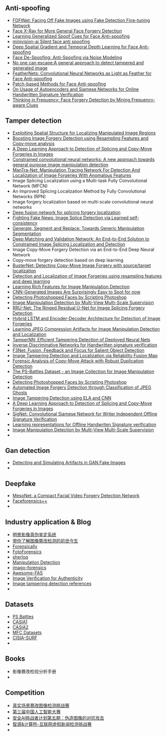 ## Anti-spoofing

- [FDFtNet: Facing Off Fake Images using Fake Detection Fine-tuning Network](https://github.com/cutz-j/FDFtNet)
- [Face X-Ray for More General Face Forgery Detection](https://openaccess.thecvf.com/content_CVPR_2020/papers/Li_Face_X-Ray_for_More_General_Face_Forgery_Detection_CVPR_2020_paper.pdf)
- [Learning Generalized Spoof Cues for Face Anti-spoofing](https://github.com/Podidiving/lgsc-for-fas-pytorch)
- [minivision-ai Silent face anti spoofing](https://github.com/minivision-ai/Silent-Face-Anti-Spoofing)
- [Deep Spatial Gradient and Temporal Depth Learning for Face Anti-spoofing](https://github.com/clks-wzz/FAS-SGTD)
- [Face De-Spoofing: Anti-Spoofing via Noise Modeling](https://github.com/yaojieliu/ECCV2018-FaceDeSpoofing)
- [No one can escape:A general approach to detect tampered and generated image](https://github.com/yuleung/image_forensics)
- [FeatherNets: Convolutional Neural Networks as Light as Feather for Face Anti-spoofing](https://github.com/SoftwareGift/FeatherNets_Face-Anti-spoofing-Attack-Detection-Challenge-CVPR2019)
- [Patch-based Methods for Face Anti-spoofing](https://github.com/SeuTao/CVPR19-Face-Anti-spoofing)
- [On Usage of Autoencoders and Siamese Networks for Online Handwritten Signature Verification](https://github.com/kahrabian/signature_verification)
- [Thinking in Frequency: Face Forgery Detection by Mining Frequency-aware Clues](https://blog.csdn.net/u012193416/article/details/125015835?spm=1001.2014.3001.5501)




## Tamper detection

- [Exploiting Spatial Structure for Localizing Manipulated Image Regions](https://openaccess.thecvf.com/content_ICCV_2017/papers/Bappy_Exploiting_Spatial_Structure_ICCV_2017_paper.pdf,https://github.com/bitmask93/Image_Forgery_Localization)
- [Boosting Image Forgery Detection using Resampling Features and Copy-move analysis](https://arxiv.org/abs/1802.03154)
- [A Deep Learning Approach to Detection of Splicing and Copy-Move Forgeries in Images](https://bv.univ-poitiers.fr/access/content/user/bdiall03/PhD_Image_Forensic_XLIM/Articles/CNN-MF/A%20Deep%20Learning%20Approach%20to%20Detection%20Forgeries%20in%20Images2016.pdf,https://github.com/AllenChennn/image_manipulation_detector)
- [Constrained convolutional neural networks: A new approach towards general purpose image manipulation detection](https://github.com/grasses/Constrained-CNN)
- [ManTra-Net: Manipulation Tracing Network For Detection And Localization of Image Forgeries With Anomalous Features](https://github.com/ISICV/ManTraNet)
- Image Splicing Localization using a Multi-task Fully Convolutional Network (MFCN)
- An Improved Splicing Localization Method by Fully Convolutional Networks (RPN)
- Image forgery localization based on multi-scale convolutional neural networks
- [Deep fusion network for splicing forgery localization](https://openaccess.thecvf.com/content_ECCVW_2018/papers/11130/Liu_Deep_fusion_network_for_splicing_forgery_localization_ECCVW_2018_paper.pdf)
- [Fighting Fake News: Image Splice Detection via Learned self-consistency](https://www2.eecs.berkeley.edu/Pubs/TechRpts/2018/EECS-2018-67.pdf)
- [Generate, Segment and Replace: Towards Generic Manipulation Segmentation](https://arxiv.org/pdf/1811.09729v1)
- [Deep Matching and Validation Network: An End-to-End Solution to Constrained Image Splicing Localization and Detection](https://arxiv.org/pdf/1705.09765.pdf)
- Image Copy-Move Forgery Detection via an End-to-End Deep Neural Network
- Copy-move forgery detection based on deep learning
- [BusterNet: Detecting Copy-Move Image Forgery with source/target localization](https://openaccess.thecvf.com/content_ECCV_2018/papers/Rex_Yue_Wu_BusterNet_Detecting_Copy-Move_ECCV_2018_paper.pdf)
- [Detection and Localization of Image Forgeries using resampling features and deep learning](https://vision.ece.ucsb.edu/sites/vision.ece.ucsb.edu/files/publications/2017_04_cvpr_mediaforensics_workshop.pdf)
- [Learning Rich Features for Image Manipulation Detection](https://paperswithcode.com/paper/learning-rich-features-for-image-manipulation)
- [CNN-Generated Images Are Surprisingly Easy to Spot for now](https://openaccess.thecvf.com/content_CVPR_2020/papers/Wang_CNN-Generated_Images_Are_Surprisingly_Easy_to_Spot..._for_Now_CVPR_2020_paper.pdf)
- [Detecting Photoshopped Faces by Scripting Photoshop](https://paperswithcode.com/paper/detecting-photoshopped-faces-by-scripting)
- [Image Manipulation Detection by Multi-View Multi-Scale Supervision](https://paperswithcode.com/paper/image-manipulation-detection-by-multi-view)
- [RRU-Net: The Ringed Residual U-Net for Image Splicing Forgery Detection](https://paperswithcode.com/paper/rru-net-the-ringed-residual-u-net-for-image)
- [Hybrid LSTM and Encoder-Decoder Architecture for Detection of Image Forgeries](https://paperswithcode.com/paper/hybrid-lstm-and-encoder-decoder-architecture)
- [Learning JPEG Compression Artifacts for Image Manipulation Detection and Localization](https://paperswithcode.com/paper/learning-jpeg-compression-artifacts-for-image)
- [TamperNN: Efficient Tampering Detection of Deployed Neural Nets](https://paperswithcode.com/paper/tampernn-efficient-tampering-detection-of)
- [Inverse Discriminative Networks for Handwritten signature verification](https://openaccess.thecvf.com/content_CVPR_2019/papers/Wei_Inverse_Discriminative_Networks_for_Handwritten_Signature_Verification_CVPR_2019_paper.pdf)
- [F3Net: Fusion, Feedback and Focus for Salient Object Detection](https://arxiv.org/pdf/1911.11445.pdf)
- [Image Tampering Detection and Localization via Reliability Fusion Map](https://github.com/grasses/Tampering-Detection-and-Localization)
- [Forensic Analysis of Copy-Move Attack with Robust Duplication Detection](https://github.com/rahmatnazali/image-copy-move-detection)
- [The PS-Battles Dataset - an Image Collection for Image Manipulation Detection](https://github.com/tophatraptor/psdetector)
- [Detecting Photoshopped Faces by Scripting Photoshop](https://github.com/PeterWang512/FALdetector)
- [Automated Image Forgery Detection through Classification of JPEG Ghosts](https://github.com/kalinkinisaac/auto-forgery-detection)
- [Image Tampering Detection using ELA and CNN](https://github.com/agusgun/FakeImageDetector)
- [A Deep Learning Approach to Detection of Splicing and Copy-Move Forgeries in Images](https://github.com/kPsarakis/Image-Forgery-Detection-CNN)
- [SigNet: Convolutional Siamese Network for Writer Independent Offline Signature Verification](https://github.com/sounakdey/SigNet)
- [Learning representations for Offline Handwriten Signature verification](https://github.com/luizgh/sigver) 
- [Image Manipulation Detection by Multi-View Multi-Scale Supervision](https://blog.csdn.net/u012193416/article/details/124269923?spm=1001.2014.3001.5501)
- 







## Gan detection

- [Detecting and Simulating Artifacts in GAN Fake Images](https://github.com/ColumbiaDVMM/AutoGAN)
- 

 

## Deepfake

- [MesoNet: a Compact Facial Video Forgery Detection Network](https://github.com/HongguLiu/MesoNet-Pytorch)
- [Faceforensics++](https://github.com/HongguLiu/Deepfake-Detection)
- 







## Industry application & Blog

- [明景影像真伪鉴定系统](https://www.jianshu.com/p/85c70de321ae)
- [带你了解图像篡改检测的前世今生](https://zhuanlan.zhihu.com/p/110093560)
- [Forensically](https://29a.ch/photo-forensics/#noise-analysis)    
- [FotoForensics](http://fotoforensics.com/)
- [sherloq](https://github.com/GuidoBartoli/sherloq)
- [Manipulation Detection](https://github.com/Maikuki/Manipulation-Detection)
- [imago-forensics](https://github.com/redaelli/imago-forensics)
- [Awesome-FAS](https://github.com/RizhaoCai/Awesome-FAS)
- [Image Verification for Authenticity](https://github.com/carnwyr/ImageVerification)
- [Image tampering detection references](https://github.com/yannadani/image_tampering_detection_references)
- 



## Datasets

- [PS Battles](https://cs.paperswithcode.com/paper/180404866)
- [CASIA1](https://www.kaggle.com/sophatvathana/casia-dataset/tasks)
- [CASIA2](https://drive.google.com/file/d/1IDUgcoUeonBxx2rASX-_QwV9fhbtqdY8/view)
- [MFC Datasets](https://tsapps.nist.gov/publication/get_pdf.cfm?pub_id=927035)
- [CISIA-SURF](https://github.com/zzzkk2009/casia-surf-2019-codes)
- 



## Books

- 影像篡改检验分析手册
- 



## Competition

- [真实场景篡改图像检测挑战赛](https://tianchi.aliyun.com/competition/entrance/531945/introduction)
- [第三届中国人工智能大赛](https://ai.xm.gov.cn/competition/competition-detail.html?id=a8e0c40dbb2347fba8b3c9a6294efa5b)
- [安全AI挑战者计划第五期：伪造图像的对抗攻击](https://tianchi.aliyun.com/competition/entrance/531812/information)
- [智源&计算所-互联网虚假新闻检测挑战赛](https://www.biendata.xyz/competition/falsenews/)
- 
